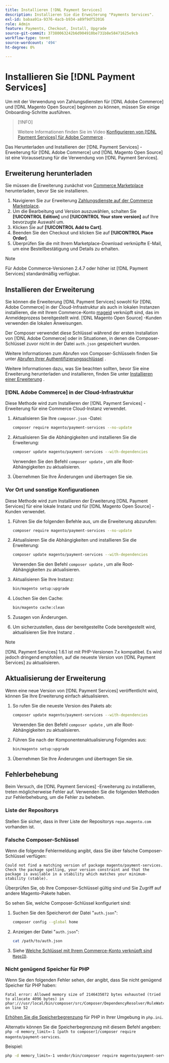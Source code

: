 ```yaml
---
title: Installieren [!DNL Payment Services]
description: Installieren Sie die Erweiterung "Payments Services".
exl-id: babaa91a-9376-4acb-b934-a89f9df52016
role: Admin
feature: Payments, Checkout, Install, Upgrade
source-git-commit: 37380063242b6d904910be731b8e58471625e9cb
workflow-type: tm+mt
source-wordcount: '494'
ht-degree: 0%

---
```


# Installieren Sie [!DNL Payment Services]

Um mit der Verwendung von Zahlungsdiensten für [!DNL Adobe Commerce] und [!DNL Magento Open Source] beginnen zu können, müssen Sie einige Onboarding-Schritte ausführen.

>[!INFO]
>
> Weitere Informationen finden Sie im Video [Konfigurieren von  [!DNL Payment Services] für Adobe Commerce](https://experienceleague.adobe.com/en/docs/commerce-learn/tutorials/admin/adobe-commerce-services/configure-adobe-payment-services) .

Das Herunterladen und Installieren der [!DNL Payment Services] -Erweiterung für [!DNL Adobe Commerce] und [!DNL Magento Open Source] ist eine Voraussetzung für die Verwendung von [!DNL Payment Services].

## Erweiterung herunterladen

Sie müssen die Erweiterung zunächst von [Commerce Marketplace](https://experienceleague.adobe.com/docs/commerce-admin/start/resources/commerce-marketplace.html) herunterladen, bevor Sie sie installieren.

1. Navigieren Sie zur Erweiterung [Zahlungsdienste auf der Commerce Marketplace](https://commercemarketplace.adobe.com/magento-payment-services.html).
1. Um die Bearbeitung und Version auszuwählen, schalten Sie **[!UICONTROL Edition]** und **[!UICONTROL Your store version]** auf Ihre bevorzugte Auswahl um.
1. Klicken Sie auf **[!UICONTROL Add to Cart]**.
1. Beenden Sie den Checkout und klicken Sie auf **[!UICONTROL Place Order]**.
1. Überprüfen Sie die mit Ihrem Marketplace-Download verknüpfte E-Mail, um eine Bestellbestätigung und Details zu erhalten.

>[!NOTE]
>
> Für Adobe Commerce-Versionen 2.4.7 oder höher ist [!DNL Payment Services] standardmäßig verfügbar.

## Installieren der Erweiterung

Sie können die Erweiterung [!DNL Payment Services] sowohl für [!DNL Adobe Commerce] in der Cloud-Infrastruktur als auch in lokalen Instanzen installieren, die mit Ihrem Commerce-Konto [mageid](https://developer.adobe.com/commerce/marketplace/guides/sellers/profile-information/#access-keys) verknüpft sind, das im Anmeldeprozess bereitgestellt wird.
[!DNL Magento Open Source] -Kunden verwenden die lokalen Anweisungen.

Der Composer verwendet diese Schlüssel während der ersten Installation von [!DNL Adobe Commerce] oder in Situationen, in denen die Composer-Schlüssel zuvor nicht in der Datei `auth.json` gespeichert wurden.

Weitere Informationen zum Abrufen von Composer-Schlüsseln finden Sie unter [Abrufen Ihrer Authentifizierungsschlüssel](https://experienceleague.adobe.com/en/docs/commerce-operations/installation-guide/prerequisites/authentication-keys) .

Weitere Informationen dazu, was Sie beachten sollten, bevor Sie eine Erweiterung herunterladen und installieren, finden Sie unter [Installieren einer Erweiterung](https://experienceleague.adobe.com/en/docs/commerce-operations/installation-guide/tutorials/extensions) .

### [!DNL Adobe Commerce] in der Cloud-Infrastruktur

Diese Methode wird zum Installieren der [!DNL Payment Services] -Erweiterung für eine Commerce Cloud-Instanz verwendet.

1. Aktualisieren Sie Ihre `composer.json` -Datei:

   ```bash
   composer require magento/payment-services --no-update
   ```

1. Aktualisieren Sie die Abhängigkeiten und installieren Sie die Erweiterung:

   ```bash
   composer update magento/payment-services --with-dependencies
   ```

   Verwenden Sie den Befehl `composer update` , um alle Root-Abhängigkeiten zu aktualisieren.

1. Übernehmen Sie Ihre Änderungen und übertragen Sie sie.

### Vor Ort und sonstige Konfigurationen

Diese Methode wird zum Installieren der Erweiterung [!DNL Payment Services] für eine lokale Instanz und für [!DNL Magento Open Source] -Kunden verwendet.

1. Führen Sie die folgenden Befehle aus, um die Erweiterung abzurufen:

   ```bash
   composer require magento/payment-services --no-update
   ```

1. Aktualisieren Sie die Abhängigkeiten und installieren Sie die Erweiterung:

   ```bash
   composer update magento/payment-services --with-dependencies
   ```

   Verwenden Sie den Befehl `composer update` , um alle Root-Abhängigkeiten zu aktualisieren.

1. Aktualisieren Sie Ihre Instanz:

   ```bash
   bin/magento setup:upgrade
   ```

1. Löschen Sie den Cache:

   ```bash
   bin/magento cache:clean
   ```

1. Zusagen von Änderungen.
1. Um sicherzustellen, dass der bereitgestellte Code bereitgestellt wird, aktualisieren Sie Ihre Instanz .

>[!NOTE]
>
> [!DNL Payment Services] 1.6.1 ist mit PHP-Versionen 7.x kompatibel. Es wird jedoch dringend empfohlen, auf die neueste Version von [!DNL Payment Services] zu aktualisieren.

## Aktualisierung der Erweiterung

Wenn eine neue Version von [!DNL Payment Services] veröffentlicht wird, können Sie Ihre Erweiterung einfach aktualisieren.

1. So rufen Sie die neueste Version des Pakets ab:

   ```bash
   composer update magento/payment-services --with-dependencies
   ```

   Verwenden Sie den Befehl `composer update` , um alle Root-Abhängigkeiten zu aktualisieren.

1. Führen Sie nach der Komponentenaktualisierung Folgendes aus:

   ```bash
   bin/magento setup:upgrade
   ```

1. Übernehmen Sie Ihre Änderungen und übertragen Sie sie.

## Fehlerbehebung

Beim Versuch, die [!DNL Payment Services] -Erweiterung zu installieren, treten möglicherweise Fehler auf. Verwenden Sie die folgenden Methoden zur Fehlerbehebung, um die Fehler zu beheben.

### Liste der Repositorys

Stellen Sie sicher, dass in Ihrer Liste der Repositorys `repo.magento.com` vorhanden ist.

### Falsche Composer-Schlüssel

Wenn die folgende Fehlermeldung angibt, dass Sie über falsche Composer-Schlüssel verfügen:

```
Could not find a matching version of package magento/payment-services. Check the package spelling, your version constraint and that the package is available in a stability which matches your minimum-stability (stable).
```

Überprüfen Sie, ob Ihre Composer-Schlüssel gültig sind und Sie Zugriff auf andere Magento-Pakete haben.

So sehen Sie, welche Composer-Schlüssel konfiguriert sind:

1. Suchen Sie den Speicherort der Datei &quot;`auth.json`&quot;:

   ```bash
   composer config --global home
   ```

1. Anzeigen der Datei &quot;`auth.json`&quot;:

   ```bash
   cat /path/to/auth.json
   ```

1. Siehe [Welche Schlüssel mit Ihrem Commerce-Konto verknüpft sind `MageID`](https://experienceleague.adobe.com/en/docs/commerce-operations/installation-guide/prerequisites/authentication-keys).

### Nicht genügend Speicher für PHP

Wenn Sie den folgenden Fehler sehen, der angibt, dass Sie nicht genügend Speicher für PHP haben:

```
Fatal error: Allowed memory size of 2146435072 bytes exhausted (tried to allocate 4096 bytes) in phar:///usr/local/bin/composer/src/Composer/DependencyResolver/RuleWatchGraph.php on line 52
```

[Erhöhen Sie die Speicherbegrenzung](https://experienceleague.adobe.com/en/docs/commerce-cloud-service/user-guide/configure/app/php-settings#increase-php-memory-limit) für PHP in Ihrer Umgebung in `php.ini`.

Alternativ können Sie die Speicherbegrenzung mit diesem Befehl angeben: `php -d memory_limit=-1 [path to composer]/composer require magento/payment-services`.

Beispiel:

```bash
php -d memory_limit=-1 vendor/bin/composer require magento/payment-services
```
